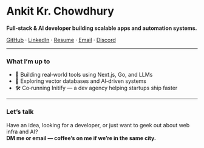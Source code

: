 # Ankit Kr. Chowdhury

**Full‑stack & AI developer building scalable apps and automation systems.**

[GitHub](https://github.com/ankitchowdhury-stacks) · [LinkedIn](https://www.linkedin.com/in/ankitchowdhurydev) · [Resume](https://drive.google.com/file/d/1pVxggeK2FtQd9Qt2zSbHnl-8XpUwRMyN/view?usp=sharing) · [Email](mailto:ankitparallax@gmail.com) · [Discord](https://discordapp.com/users/754188469764358264)

---

### What I’m up to

* 🚀 Building real‑world tools using Next.js, Go, and LLMs  
* 🧠 Exploring vector databases and AI‑driven systems  
* 🛠️ Co‑running Initify — a dev agency helping startups ship faster  

---

### Let’s talk

Have an idea, looking for a developer, or just want to geek out about web infra and AI?  
**DM me or email — coffee’s on me if we’re in the same city.**

